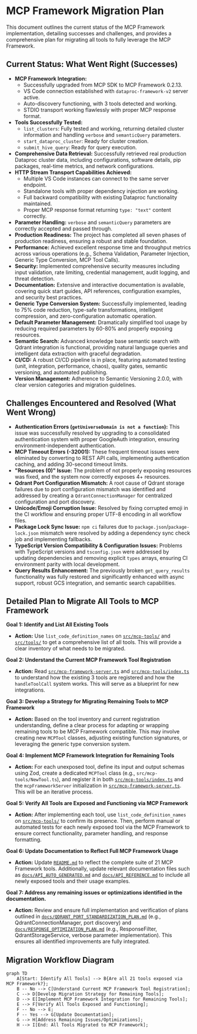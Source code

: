 # MCP Framework Migration Plan

This document outlines the current status of the MCP Framework implementation, detailing successes and challenges, and provides a comprehensive plan for migrating all tools to fully leverage the MCP Framework.

## Current Status: What Went Right (Successes)

*   **MCP Framework Integration:**
    *   Successfully upgraded from MCP SDK to MCP Framework 0.2.13.
    *   VS Code connection established with `dataproc-framework-v2` server active.
    *   Auto-discovery functioning, with 3 tools detected and working.
    *   STDIO transport working flawlessly with proper MCP response format.
*   **Tools Successfully Tested:**
    *   `list_clusters`: Fully tested and working, returning detailed cluster information and handling `verbose` and `semanticQuery` parameters.
    *   `start_dataproc_cluster`: Ready for cluster creation.
    *   `submit_hive_query`: Ready for query execution.
*   **Comprehensive Data Retrieval:** Successfully retrieved real production Dataproc cluster data, including configurations, software details, pip packages, real-time metrics, and network configurations.
*   **HTTP Stream Transport Capabilities Achieved:**
    *   Multiple VS Code instances can connect to the same server endpoint.
    *   Standalone tools with proper dependency injection are working.
    *   Full backward compatibility with existing Dataproc functionality maintained.
    *   Proper MCP response format returning `type: "text"` content correctly.
*   **Parameter Handling:** `verbose` and `semanticQuery` parameters are correctly accepted and passed through.
*   **Production Readiness:** The project has completed all seven phases of production readiness, ensuring a robust and stable foundation.
*   **Performance:** Achieved excellent response time and throughput metrics across various operations (e.g., Schema Validation, Parameter Injection, Generic Type Conversion, MCP Tool Calls).
*   **Security:** Implemented comprehensive security measures including input validation, rate limiting, credential management, audit logging, and threat detection.
*   **Documentation:** Extensive and interactive documentation is available, covering quick start guides, API references, configuration examples, and security best practices.
*   **Generic Type Conversion System:** Successfully implemented, leading to 75% code reduction, type-safe transformations, intelligent compression, and zero-configuration automatic operation.
*   **Default Parameter Management:** Dramatically simplified tool usage by reducing required parameters by 60-80% and properly exposing resources.
*   **Semantic Search:** Advanced knowledge base semantic search with Qdrant integration is functional, providing natural language queries and intelligent data extraction with graceful degradation.
*   **CI/CD:** A robust CI/CD pipeline is in place, featuring automated testing (unit, integration, performance, chaos), quality gates, semantic versioning, and automated publishing.
*   **Version Management:** Adherence to Semantic Versioning 2.0.0, with clear version categories and migration guidelines.

## Challenges Encountered and Resolved (What Went Wrong)

*   **Authentication Errors (`getUniverseDomain is not a function`):** This issue was successfully resolved by upgrading to a consolidated authentication system with proper GoogleAuth integration, ensuring environment-independent authentication.
*   **MCP Timeout Errors (-32001):** These frequent timeout issues were eliminated by converting to REST API calls, implementing authentication caching, and adding 30-second timeout limits.
*   **"Resources (0)" Issue:** The problem of not properly exposing resources was fixed, and the system now correctly exposes 4+ resources.
*   **Qdrant Port Configuration Mismatch:** A root cause of Qdrant storage failures due to port configuration mismatch was identified and addressed by creating a `QdrantConnectionManager` for centralized configuration and port discovery.
*   **Unicode/Emoji Corruption Issue:** Resolved by fixing corrupted emoji in the CI workflow and ensuring proper UTF-8 encoding in all workflow files.
*   **Package Lock Sync Issue:** `npm ci` failures due to `package.json`/`package-lock.json` mismatch were resolved by adding a dependency sync check job and implementing fallbacks.
*   **TypeScript Version Compatibility & Configuration Issues:** Problems with TypeScript versions and `tsconfig.json` were addressed by updating dependencies and removing explicit `types` arrays, ensuring CI environment parity with local development.
*   **Query Results Enhancement:** The previously broken `get_query_results` functionality was fully restored and significantly enhanced with async support, robust GCS integration, and semantic search capabilities.

## Detailed Plan to Migrate All Tools to MCP Framework

**Goal 1: Identify and List All Existing Tools**
*   **Action:** Use `list_code_definition_names` on [`src/mcp-tools/`](src/mcp-tools/) and [`src/tools/`](src/tools/) to get a comprehensive list of all tools. This will provide a clear inventory of what needs to be migrated.

**Goal 2: Understand the Current MCP Framework Tool Registration**
*   **Action:** Read [`src/mcp-framework-server.ts`](src/mcp-framework-server.ts) and [`src/mcp-tools/index.ts`](src/mcp-tools/index.ts) to understand how the existing 3 tools are registered and how the `handleToolCall` system works. This will serve as a blueprint for new integrations.

**Goal 3: Develop a Strategy for Migrating Remaining Tools to MCP Framework**
*   **Action:** Based on the tool inventory and current registration understanding, define a clear process for adapting or wrapping remaining tools to be MCP Framework compatible. This may involve creating new `MCPTool` classes, adjusting existing function signatures, or leveraging the generic type conversion system.

**Goal 4: Implement MCP Framework Integration for Remaining Tools**
*   **Action:** For each unexposed tool, define its input and output schemas using Zod, create a dedicated `MCPTool` class (e.g., `src/mcp-tools/NewTool.ts`), and register it in both [`src/mcp-tools/index.ts`](src/mcp-tools/index.ts) and the `mcpFrameworkServer` initialization in [`src/mcp-framework-server.ts`](src/mcp-framework-server.ts). This will be an iterative process.

**Goal 5: Verify All Tools are Exposed and Functioning via MCP Framework**
*   **Action:** After implementing each tool, use `list_code_definition_names` on [`src/mcp-tools/`](src/mcp-tools/) to confirm its presence. Then, perform manual or automated tests for each newly exposed tool via the MCP Framework to ensure correct functionality, parameter handling, and response formatting.

**Goal 6: Update Documentation to Reflect Full MCP Framework Usage**
*   **Action:** Update [`README.md`](README.md) to reflect the complete suite of 21 MCP Framework tools. Additionally, update relevant documentation files such as [`docs/API_AUTO_GENERATED.md`](docs/API_AUTO_GENERATED.md) and [`docs/API_REFERENCE.md`](docs/API_REFERENCE.md) to include all newly exposed tools and their usage examples.

**Goal 7: Address any remaining issues or optimizations identified in the documentation.**
*   **Action:** Review and ensure full implementation and verification of plans outlined in [`docs/QDRANT_PORT_STANDARDIZATION_PLAN.md`](docs/QDRANT_PORT_STANDARDIZATION_PLAN.md) (e.g., QdrantConnectionManager, port discovery) and [`docs/RESPONSE_OPTIMIZATION_PLAN.md`](docs/RESPONSE_OPTIMIZATION_PLAN.md) (e.g., ResponseFilter, QdrantStorageService, verbose parameter implementation). This ensures all identified improvements are fully integrated.

## Migration Workflow Diagram

```mermaid
graph TD
    A[Start: Identify All Tools] --> B{Are all 21 tools exposed via MCP Framework?};
    B -- No --> C[Understand Current MCP Framework Tool Registration];
    C --> D[Develop Migration Strategy for Remaining Tools];
    D --> E[Implement MCP Framework Integration for Remaining Tools];
    E --> F[Verify All Tools Exposed and Functioning];
    F -- No --> E;
    F -- Yes --> G[Update Documentation];
    G --> H[Address Remaining Issues/Optimizations];
    H --> I[End: All Tools Migrated to MCP Framework];